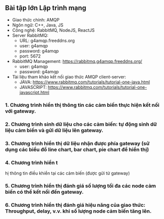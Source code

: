 ## Bài tập lớn Lập trình mạng
- Giao thức chính: AMQP
- Ngôn ngữ: C++, Java, JS
- Công nghệ: RabbitMQ, NodeJS, ReactJS
- Server RabbitMQ:
    - URL: g4amqp.freeddns.org
    - user: g4amqp
    - password: g4amqp
    - port: 5672
- RabbitMQ Management: https://rabbitmq.g4amqp.freeddns.org/
    - user: g4amqp
    - password: g4amqp
- Tài liệu tham khảo kết nối giao thức AMQP client-server: 
    - JAVA: https://www.rabbitmq.com/tutorials/tutorial-one-java.html
    - JAVASCRIPT: https://www.rabbitmq.com/tutorials/tutorial-one-javascript.html
### 1. Chương trình hiển thị thông tin các cảm biến thực hiện kết nối với gateway.
### 2. Chương trình sinh dữ liệu cho các cảm biến: tự động sinh dữ liệu cảm biến và gửi dữ liệu lên gateway.
### 3. Chương trình hiển thị dữ liệu nhận được phía gateway (sử dụng các biểu đồ line chart, bar chart, pie chart để hiển thị)
### 4. Chương trình hiển t
hị thông tin điều khiển tại các cảm biến (được gửi từ gateway)
### 5. Chương trình hiển thị đánh giá số lượng tối đa các node cảm biến có thể kết nối đến gateway.
### 6. Chương trình hiển thị đánh giá hiệu năng của giao thức: Throughput, delay, v.v. khi số lượng node cảm biến tăng lên.